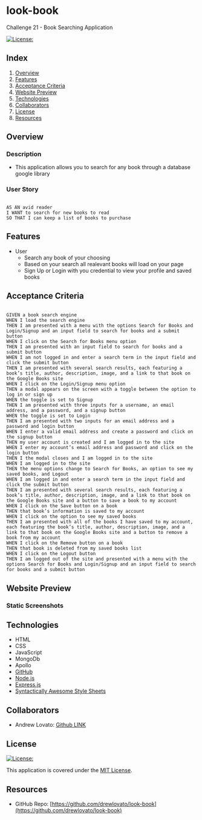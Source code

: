 # look-book

Challenge 21 - Book Searching Application

[![License:](https://img.shields.io/badge/License-MIT-yellow.svg)](https://opensource.org/licenses/MIT)

## Index

1. [Overview](#overview)
2. [Features](#features)
3. [Acceptance Criteria](#acceptance-criteria)
4. [Website Preview](#website-preview)
5. [Technologies](#technologies)
6. [Collaborators](#collaborators)
7. [License](#license)
8. [Resources](#resources)

## Overview

### Description

- This application allows you to search for any book through a database google library

### User Story

```

AS AN avid reader
I WANT to search for new books to read
SO THAT I can keep a list of books to purchase

```

## Features

- User
  - Search any book of your choosing
  - Based on your search all realevant books will load on your page
  - Sign Up or Login with you credential to view your profile and saved books

## Acceptance Criteria

```

GIVEN a book search engine
WHEN I load the search engine
THEN I am presented with a menu with the options Search for Books and Login/Signup and an input field to search for books and a submit button
WHEN I click on the Search for Books menu option
THEN I am presented with an input field to search for books and a submit button
WHEN I am not logged in and enter a search term in the input field and click the submit button
THEN I am presented with several search results, each featuring a book’s title, author, description, image, and a link to that book on the Google Books site
WHEN I click on the Login/Signup menu option
THEN a modal appears on the screen with a toggle between the option to log in or sign up
WHEN the toggle is set to Signup
THEN I am presented with three inputs for a username, an email address, and a password, and a signup button
WHEN the toggle is set to Login
THEN I am presented with two inputs for an email address and a password and login button
WHEN I enter a valid email address and create a password and click on the signup button
THEN my user account is created and I am logged in to the site
WHEN I enter my account’s email address and password and click on the login button
THEN I the modal closes and I am logged in to the site
WHEN I am logged in to the site
THEN the menu options change to Search for Books, an option to see my saved books, and Logout
WHEN I am logged in and enter a search term in the input field and click the submit button
THEN I am presented with several search results, each featuring a book’s title, author, description, image, and a link to that book on the Google Books site and a button to save a book to my account
WHEN I click on the Save button on a book
THEN that book’s information is saved to my account
WHEN I click on the option to see my saved books
THEN I am presented with all of the books I have saved to my account, each featuring the book’s title, author, description, image, and a link to that book on the Google Books site and a button to remove a book from my account
WHEN I click on the Remove button on a book
THEN that book is deleted from my saved books list
WHEN I click on the Logout button
THEN I am logged out of the site and presented with a menu with the options Search for Books and Login/Signup and an input field to search for books and a submit button

```

## Website Preview

### Static Screenshots

## Technologies

- HTML
- CSS
- JavaScript
- MongoDb
- Apollo
- [GitHub](https://www.github.com)
- [Node.js](https://nodejs.org/)
- [Express.js](https://expressjs.com/)
- [Syntactically Awesome Style Sheets](https://sass-lang.com/)

## Collaborators

- Andrew Lovato: [Github LINK](https://github.com/drewlovato)

## License

[![License:](https://img.shields.io/badge/License-MIT-yellow.svg)](https://opensource.org/licenses/MIT)

This application is covered under the [MIT License](https://opensource.org/licenses/MIT).

## Resources

- GitHub Repo: [https://github.com/drewlovato/look-book](https://github.com/drewlovato/look-book)
